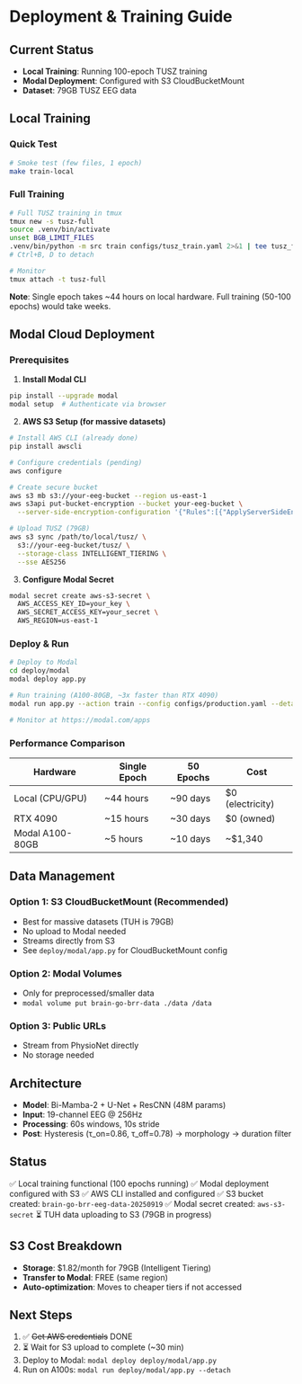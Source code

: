 # Deployment & Training Guide

## Current Status
- **Local Training**: Running 100-epoch TUSZ training
- **Modal Deployment**: Configured with S3 CloudBucketMount
- **Dataset**: 79GB TUSZ EEG data

## Local Training

### Quick Test
```bash
# Smoke test (few files, 1 epoch)
make train-local
```

### Full Training
```bash
# Full TUSZ training in tmux
tmux new -s tusz-full
source .venv/bin/activate
unset BGB_LIMIT_FILES
.venv/bin/python -m src train configs/tusz_train.yaml 2>&1 | tee tusz_full_training.log
# Ctrl+B, D to detach

# Monitor
tmux attach -t tusz-full
```

**Note**: Single epoch takes ~44 hours on local hardware. Full training (50-100 epochs) would take weeks.

## Modal Cloud Deployment

### Prerequisites
1. **Install Modal CLI**
```bash
pip install --upgrade modal
modal setup  # Authenticate via browser
```

2. **AWS S3 Setup (for massive datasets)**
```bash
# Install AWS CLI (already done)
pip install awscli

# Configure credentials (pending)
aws configure

# Create secure bucket
aws s3 mb s3://your-eeg-bucket --region us-east-1
aws s3api put-bucket-encryption --bucket your-eeg-bucket \
  --server-side-encryption-configuration '{"Rules":[{"ApplyServerSideEncryptionByDefault":{"SSEAlgorithm":"AES256"}}]}'

# Upload TUSZ (79GB)
aws s3 sync /path/to/local/tusz/ \
  s3://your-eeg-bucket/tusz/ \
  --storage-class INTELLIGENT_TIERING \
  --sse AES256
```

3. **Configure Modal Secret**
```bash
modal secret create aws-s3-secret \
  AWS_ACCESS_KEY_ID=your_key \
  AWS_SECRET_ACCESS_KEY=your_secret \
  AWS_REGION=us-east-1
```

### Deploy & Run

```bash
# Deploy to Modal
cd deploy/modal
modal deploy app.py

# Run training (A100-80GB, ~3x faster than RTX 4090)
modal run app.py --action train --config configs/production.yaml --detach

# Monitor at https://modal.com/apps
```

### Performance Comparison
| Hardware | Single Epoch | 50 Epochs | Cost |
|----------|--------------|-----------|------|
| Local (CPU/GPU) | ~44 hours | ~90 days | $0 (electricity) |
| RTX 4090 | ~15 hours | ~30 days | $0 (owned) |
| Modal A100-80GB | ~5 hours | ~10 days | ~$1,340 |

## Data Management

### Option 1: S3 CloudBucketMount (Recommended)
- Best for massive datasets (TUH is 79GB)
- No upload to Modal needed
- Streams directly from S3
- See `deploy/modal/app.py` for CloudBucketMount config

### Option 2: Modal Volumes
- Only for preprocessed/smaller data
- `modal volume put brain-go-brr-data ./data /data`

### Option 3: Public URLs
- Stream from PhysioNet directly
- No storage needed

## Architecture
- **Model**: Bi-Mamba-2 + U-Net + ResCNN (48M params)
- **Input**: 19-channel EEG @ 256Hz
- **Processing**: 60s windows, 10s stride
- **Post**: Hysteresis (τ_on=0.86, τ_off=0.78) → morphology → duration filter

## Status
✅ Local training functional (100 epochs running)
✅ Modal deployment configured with S3
✅ AWS CLI installed and configured
✅ S3 bucket created: `brain-go-brr-eeg-data-20250919`
✅ Modal secret created: `aws-s3-secret`
⏳ TUH data uploading to S3 (79GB in progress)

## S3 Cost Breakdown
- **Storage**: $1.82/month for 79GB (Intelligent Tiering)
- **Transfer to Modal**: FREE (same region)
- **Auto-optimization**: Moves to cheaper tiers if not accessed

## Next Steps
1. ✅ ~~Get AWS credentials~~ DONE
2. ⏳ Wait for S3 upload to complete (~30 min)
3. Deploy to Modal: `modal deploy deploy/modal/app.py`
4. Run on A100s: `modal run deploy/modal/app.py --detach`